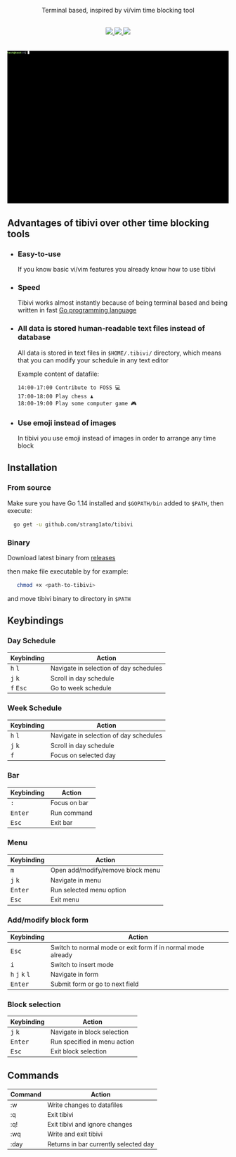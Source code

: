 <div align="center">
  <p>Terminal based, inspired by vi/vim time blocking tool</p>
  <br>
  <a href="https://goreportcard.com/report/github.com/strang1ato/tibivi">
    <img src="https://goreportcard.com/badge/github.com/strang1ato/tibivi">
  </a>
  <a href="http://makeapullrequest.com">
    <img src="https://img.shields.io/badge/PRs-welcome-brightgreen">
  </a>
  <a href="https://github.com/strang1ato/tibivi/blob/master/LICENSE">
    <img src="https://img.shields.io/badge/license-MIT-brightgreen">
  </a>
  <br>
  <br>
  <br>
</div>

<div align="center">
  <img src="/docs/demo.gif">
</div>


## Advantages of tibivi over other time blocking tools

- ### Easy-to-use

  If you know basic vi/vim features you already know how to use tibivi

- ### Speed

  Tibivi works almost instantly because of being terminal based and being written in fast [Go programming language](https://golang.org/)

- ### All data is stored human-readable text files instead of database

  All data is stored in text files in `$HOME/.tibivi/` directory, which means that you can modify your schedule in any text editor

  Example content of datafile:
  ```
  14:00-17:00 Contribute to FOSS 💻
  17:00-18:00 Play chess ♟️
  18:00-19:00 Play some computer game 🎮
  ```

- ### Use emoji instead of images

  In tibivi you use emoji instead of images in order to arrange any time block


## Installation

### From source

Make sure you have Go 1.14 installed and `$GOPATH/bin` added to `$PATH`, then execute:
```bash
  go get -u github.com/strang1ato/tibivi
```

### Binary

Download latest binary from [releases](https://github.com/strang1ato/tibivi/releases)

then make file executable by for example:
```bash
   chmod +x <path-to-tibivi>
```

and move tibivi binary to directory in `$PATH`


## Keybindings

### Day Schedule

| Keybinding                  | Action                                 |
| ----------------------------|----------------------------------------|
| <kbd>h</kbd> <kbd>l</kbd>   | Navigate in selection of day schedules |
| <kbd>j</kbd> <kbd>k</kbd>   | Scroll in day schedule                 |
| <kbd>f</kbd> <kbd>Esc</kbd> | Go to week schedule                    |

### Week Schedule

| Keybinding                | Action                                 |
| --------------------------|----------------------------------------|
| <kbd>h</kbd> <kbd>l</kbd> | Navigate in selection of day schedules |
| <kbd>j</kbd> <kbd>k</kbd> | Scroll in day schedule                 |
| <kbd>f</kbd>              | Focus on selected day                  |

### Bar

| Keybinding         | Action       |
| -------------------|--------------|
| <kbd>:</kbd>       | Focus on bar |
| <kbd>Enter</kbd>   | Run command  |
| <kbd>Esc</kbd>     | Exit bar     |

### Menu

| Keybinding                | Action                            |
| --------------------------|-----------------------------------|
| <kbd>m</kbd>              | Open add/modify/remove block menu |
| <kbd>j</kbd> <kbd>k</kbd> | Navigate in menu                  |
| <kbd>Enter</kbd>          | Run selected menu option          |
| <kbd>Esc</kbd>            | Exit menu                         |

### Add/modify block form

| Keybinding                                          | Action                                                       |
| ----------------------------------------------------|--------------------------------------------------------------|
| <kbd>Esc</kbd>                                      | Switch to normal mode or exit form if in normal mode already |
| <kbd>i</kbd>                                        | Switch to insert mode                                        |
| <kbd>h</kbd> <kbd>j</kbd> <kbd>k</kbd> <kbd>l</kbd> | Navigate in form                                             |
| <kbd>Enter</kbd>                                    | Submit form or go to next field                              |

### Block selection

| Keybinding                | Action                       |
| --------------------------|------------------------------|
| <kbd>j</kbd> <kbd>k</kbd> | Navigate in block selection  |
| <kbd>Enter</kbd>          | Run specified in menu action |
| <kbd>Esc</kbd>            | Exit block selection         |


## Commands

| Command | Action                                |
| --------|---------------------------------------|
| :w      | Write changes to datafiles            |
| :q      | Exit tibivi                           |
| :q!     | Exit tibivi and ignore changes        |
| :wq     | Write and exit tibivi                 |
| :day    | Returns in bar currently selected day |

